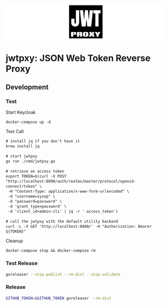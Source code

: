 ![jwtpxy.jpg](jwtpxy.png)

# jwtpxy: JSON Web Token Reverse Proxy


## Development

### Test

Start Keycloak
```shell script
docker-compose up -d
```

Test Call
```shell script
# install jq if you don't have it
brew install jq

# start jwtpxy
go run ./cmd/jwtpxy.go 

# retrieve an access token
export TOKEN=$(curl -X POST "http://localhost:8090/auth/realms/master/protocol/openid-connect/token" \
 -H "Content-Type: application/x-www-form-urlencoded" \
 -d "username=sysop" \
 -d "password=password" \
 -d 'grant_type=password' \
 -d 'client_id=admin-cli' | jq -r '.access_token')
 
# call the jwtpxy with the default utility backend
curl -L -X GET 'http://localhost:8080/' -H "Authorization: Bearer ${TOKEN}"
```

Cleanup
```shell script
docker-compose stop && docker-compose rm
```

### Test Release

```bash
goreleaser --skip-publish --rm-dist --skip-validate
```

### Release

```bash
GITHUB_TOKEN=$GITHUB_TOKEN goreleaser --rm-dist
```
